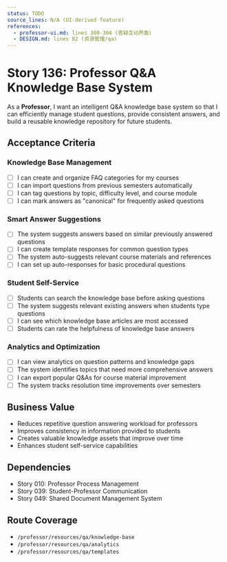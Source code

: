 ```yaml
---
status: TODO
source_lines: N/A (UI-derived feature)
references:
  - professor-ui.md: lines 300-304 (答疑互动界面)
  - DESIGN.md: lines 82 (资源管理/qa)
---
```


# Story 136: Professor Q&A Knowledge Base System

As a **Professor**, I want an intelligent Q&A knowledge base system so that I can efficiently manage student questions, provide consistent answers, and build a reusable knowledge repository for future students.

## Acceptance Criteria

### Knowledge Base Management
- [ ] I can create and organize FAQ categories for my courses
- [ ] I can import questions from previous semesters automatically
- [ ] I can tag questions by topic, difficulty level, and course module
- [ ] I can mark answers as "canonical" for frequently asked questions

### Smart Answer Suggestions
- [ ] The system suggests answers based on similar previously answered questions
- [ ] I can create template responses for common question types
- [ ] The system auto-suggests relevant course materials and references
- [ ] I can set up auto-responses for basic procedural questions

### Student Self-Service
- [ ] Students can search the knowledge base before asking questions
- [ ] The system suggests relevant existing answers when students type questions
- [ ] I can see which knowledge base articles are most accessed
- [ ] Students can rate the helpfulness of knowledge base answers

### Analytics and Optimization
- [ ] I can view analytics on question patterns and knowledge gaps
- [ ] The system identifies topics that need more comprehensive answers
- [ ] I can export popular Q&As for course material improvement
- [ ] The system tracks resolution time improvements over semesters

## Business Value
- Reduces repetitive question answering workload for professors
- Improves consistency in information provided to students
- Creates valuable knowledge assets that improve over time
- Enhances student self-service capabilities

## Dependencies
- Story 010: Professor Process Management
- Story 039: Student-Professor Communication
- Story 049: Shared Document Management System

## Route Coverage
- `/professor/resources/qa/knowledge-base`
- `/professor/resources/qa/analytics`
- `/professor/resources/qa/templates`